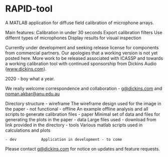 # RAPID-tool
A MATLAB application for diffuse field calibration of microphone arrays. 

Main features:
Calibration in under 30 seconds 
Export calibration filters
Use differnt types of microphones 
Display results for visual inspection



Currently under development and seeking release license for components from commercial partners.
Our apologies that a working version is not yet posted here.  More work to be released associated with ICASSP and towards a working calibration tool with continued sponsorship from Dickins Audio (www.dickins.com).

2020 - boy what a year.

We really welcome correspondence and collaboration - g@dickins.com and noman.akbar@anu.edu.au



Directory structure
	- wireframe		The wireframe design used for the image in the paper - not functional
	- offline		An example offline analysis and all scripts to generate calibration files
	- paper			Minimal set of data and files for generating the plots in the paper
	- data			Large files used - download from link provided in the directory
	- tools			Various matlab scripts used in calculations and plots

	- dev			Application in development - to come


Please contact g@dickins.com for notice on updates and feature requests.




